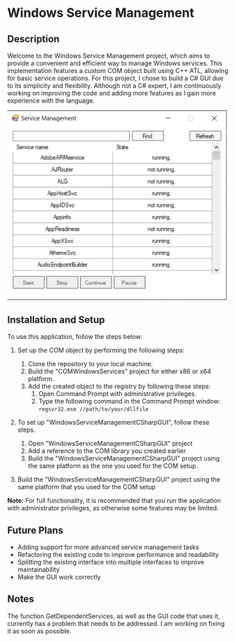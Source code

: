 # Windows Service Management

## Description ##
Welcome to the Windows Service Management project, which aims to provide a convenient and efficient way to manage Windows services. This implementation features a custom COM object built using C++ ATL, allowing for basic service operations. For this project, I chose to build a C# GUI due to its simplicity and flexibility. Although not a C# expert, I am continuously working on improving the code and adding more features as I gain more experience with the language.


<img src="images/app.jpg" width="500">

## Installation and Setup ##

To use this application, follow the steps below:

1) Set up the COM object by performing the following steps:
    1) Clone the repository to your local machine.
    2) Build the "COMWindowsServices" project for either x86 or x64 platform.
    3) Add the created object to the registry by following these steps:
        1) Open Command Prompt with administrative privileges.
        2) Type the following command in the Command Prompt window:
      `regsvr32.exe //path/to/your/dllfile`
      
2) To set up "WindowsServiceManagementCSharpGUI", follow these steps.
    1) Open "WindowsServiceManagementCSharpGUI" project
    2) Add a reference to the COM library you created earlier
    3) Build the "WindowsServiceManagementCSharpGUI" project using the same platform as the one you used for the COM setup.
    
3) Build the "WindowsServiceManagementCSharpGUI" project using the same platform that you used for the COM setup

**Note:** For full functionality, it is recommended that you run the application with administrator privileges, as otherwise some features may be limited.

## Future Plans ##
* Adding support for more advanced service management tasks
* Refactoring the existing code to improve performance and readability
* Splitting the existing interface into multiple interfaces to improve maintainability
* Make the GUI work correctly

## Notes ##
The function GetDependentServices, as well as the GUI code that uses it, currently has a problem that needs to be addressed. I am working on fixing it as soon as possible.
